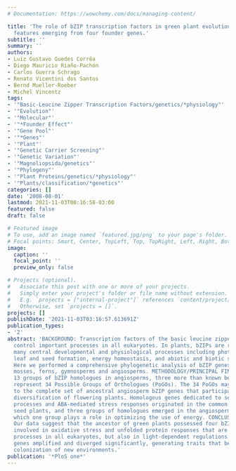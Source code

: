 ```yaml
---
# Documentation: https://wowchemy.com/docs/managing-content/

title: 'The role of bZIP transcription factors in green plant evolution: adaptive
  features emerging from four founder genes.'
subtitle: ''
summary: ''
authors:
- Luiz Gustavo Guedes Corrêa
- Diego Mauricio Riaño-Pachón
- Carlos Guerra Schrago
- Renato Vicentini dos Santos
- Bernd Mueller-Roeber
- Michel Vincentz
tags:
- '"Basic-Leucine Zipper Transcription Factors/genetics/*physiology"'
- '"Evolution"'
- '"Molecular"'
- '"*Founder Effect"'
- '"Gene Pool"'
- '"*Genes"'
- '"Plant"'
- '"Genetic Carrier Screening"'
- '"Genetic Variation"'
- '"Magnoliopsida/genetics"'
- '"Phylogeny"'
- '"Plant Proteins/genetics/*physiology"'
- '"Plants/classification/*genetics"'
categories: []
date: '2008-08-01'
lastmod: 2021-11-03T00:16:58-03:00
featured: false
draft: false

# Featured image
# To use, add an image named `featured.jpg/png` to your page's folder.
# Focal points: Smart, Center, TopLeft, Top, TopRight, Left, Right, BottomLeft, Bottom, BottomRight.
image:
  caption: ''
  focal_point: ''
  preview_only: false

# Projects (optional).
#   Associate this post with one or more of your projects.
#   Simply enter your project's folder or file name without extension.
#   E.g. `projects = ["internal-project"]` references `content/project/deep-learning/index.md`.
#   Otherwise, set `projects = []`.
projects: []
publishDate: '2021-11-03T03:16:57.613691Z'
publication_types:
- '2'
abstract: 'BACKGROUND: Transcription factors of the basic leucine zipper (bZIP) family
  control important processes in all eukaryotes. In plants, bZIPs are regulators of
  many central developmental and physiological processes including photomorphogenesis,
  leaf and seed formation, energy homeostasis, and abiotic and biotic stress responses.
  Here we performed a comprehensive phylogenetic analysis of bZIP genes from algae,
  mosses, ferns, gymnosperms and angiosperms. METHODOLOGY/PRINCIPAL FINDINGS: We identified
  13 groups of bZIP homologues in angiosperms, three more than known before, that
  represent 34 Possible Groups of Orthologues (PoGOs). The 34 PoGOs may correspond
  to the complete set of ancestral angiosperm bZIP genes that participated in the
  diversification of flowering plants. Homologous genes dedicated to seed-related
  processes and ABA-mediated stress responses originated in the common ancestor of
  seed plants, and three groups of homologues emerged in the angiosperm lineage, of
  which one group plays a role in optimizing the use of energy. CONCLUSIONS/SIGNIFICANCE:
  Our data suggest that the ancestor of green plants possessed four bZIP genes functionally
  involved in oxidative stress and unfolded protein responses that are bZIP-mediated
  processes in all eukaryotes, but also in light-dependent regulations. The four founder
  genes amplified and diverged significantly, generating traits that benefited the
  colonization of new environments.'
publication: '*PloS one*'
---
```

